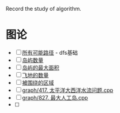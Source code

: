 Record the study of algorithm.

# 图论

* [ ] [所有可能路径](https://leetcode.cn/problems/all-paths-from-source-to-target/) - dfs基础
* [ ] [岛屿数量](https://leetcode.cn/problems/number-of-islands/)
* [ ] [岛屿的最大面积](https://leetcode.cn/problems/max-area-of-island/)
* [ ] [飞地的数量](https://leetcode.cn/problems/number-of-enclaves/description/)
* [ ] [被围绕的区域](https://leetcode.cn/problems/surrounded-regions/)
* [ ] [graph/417. 太平洋大西洋水流问题.cpp](https://leetcode.cn/problems/pacific-atlantic-water-flow/description/)
* [ ] [graph/827. 最大人工岛.cpp](https://leetcode.cn/problems/making-a-large-island/)
* [ ]
